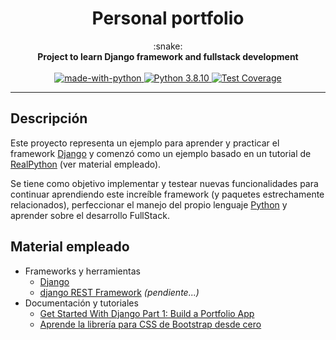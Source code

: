 
<h1 align="center">Personal portfolio</h1>

<div align="center">
  :snake:
</div>
<div align="center">
  <strong>Project to learn Django framework and fullstack development</strong>
</div>
<br />

<div align="center">
  <!-- Made with Python -->
  <a href="https://www.python.org/">
    <img src="https://img.shields.io/badge/Made%20with-Python-1f425f.svg"
      alt="made-with-python" />
  </a>
  <!-- Python version -->
  <a href="https://www.python.org/downloads/release/python-3810/">
    <img src="https://img.shields.io/badge/python-3.8.10-blue.svg"
      alt="Python 3.8.10" />
  </a>
  <!-- Test Coverage --> <!--TODO-->
  <a href="https://codecov.io/github/diego-gv/django-personal-portfolio">
    <img src="https://img.shields.io/codecov/c/github/diego-gv/django-personal-portfolio/master.svg"
      alt="Test Coverage" />
  </a>
</div>

<hr>

## Descripción

Este proyecto representa un ejemplo para aprender y practicar el framework [Django](https://www.djangoproject.com/) y comenzó como un ejemplo basado en un tutorial de [RealPython](https://realpython.com/) (ver material empleado).

Se tiene como objetivo implementar y testear nuevas funcionalidades para continuar aprendiendo este increíble framework (y paquetes estrechamente relacionados), perfeccionar el manejo del propio lenguaje [Python](https://www.python.org/downloads/) y aprender sobre el desarrollo FullStack.

## Material empleado
- Frameworks y herramientas
  - [Django](https://www.djangoproject.com/)
  - [django REST Framework](https://www.django-rest-framework.org/) _(pendiente...)_
- Documentación y tutoriales
  - [Get Started With Django Part 1: Build a Portfolio App](https://realpython.com/get-started-with-django-1/)
  - [Aprende la librería para CSS de Bootstrap desde cero](https://codingpotions.com/bootstrap)
